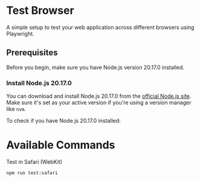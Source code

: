 # Test Browser

A simple setup to test your web application across different browsers using Playwright.

## Prerequisites

Before you begin, make sure you have Node.js version 20.17.0 installed.

### Install Node.js 20.17.0

You can download and install Node.js 20.17.0 from the [official Node.js site](https://nodejs.org/en/). Make sure it's set as your active version if you're using a version manager like `nvm`.

To check if you have Node.js 20.17.0 installed:

# Available Commands

Test in Safari (WebKit)

```bash
npm run test:safari